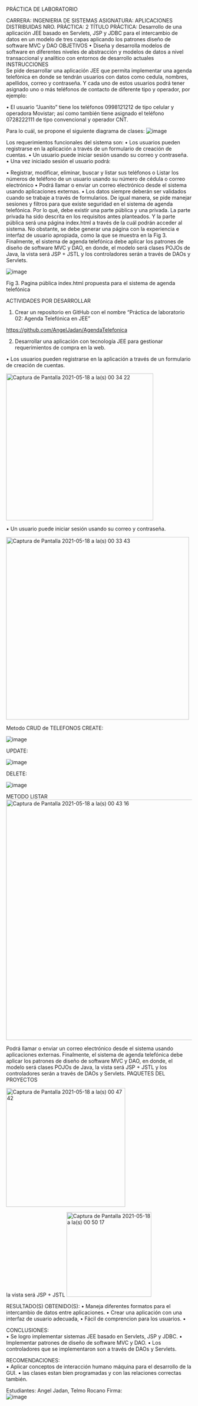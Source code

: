
PRÁCTICA DE LABORATORIO 
 
 
CARRERA: INGENIERIA DE SISTEMAS 	ASIGNATURA: APLICACIONES DISTRIBUIDAS 
NRO. PRÁCTICA: 	2 	TÍTULO PRÁCTICA: Desarrollo de una aplicación JEE basado en Servlets, JSP y JDBC para el intercambio de datos en un modelo de tres capas aplicando los patrones diseño de software MVC y DAO 
OBJETIVOS 
• Diseña y desarrolla modelos de software en diferentes niveles de abstracción y modelos de datos a nivel transaccional y analítico con entornos de desarrollo actuales  
INSTRUCCIONES  	 
Se pide desarrollar una aplicación JEE que permita implementar una agenda telefónica en donde se tendrán usuarios con datos como cedula, nombres, apellidos, correo y contraseña. Y cada uno de estos usuarios podrá tener asignado uno o más teléfonos de contacto de diferente tipo y operador, por ejemplo: 
 
•	El usuario “Juanito” tiene los teléfonos 0998121212 de tipo celular y operadora Movistar; así como también tiene asignado el teléfono 0728222111 de tipo convencional y operador CNT. 
 
Para lo cuál, se propone el siguiente diagrama de clases: 
![image](https://user-images.githubusercontent.com/62858551/118599483-31d48500-b775-11eb-9b86-d4c7eaffbe01.png)

 
Los requerimientos funcionales del sistema son: 
•	Los usuarios pueden registrarse en la aplicación a través de un formulario de creación de cuentas. 
•	Un usuario puede iniciar sesión usando su correo y contraseña. 
•	Una vez iniciado sesión el usuario podrá: 

• Registrar, modificar, eliminar, buscar y listar sus teléfonos o Listar los números de teléfono de un usuario usando su número de cédula o correo electrónico 
• Podrá llamar o enviar un correo electrónico desde el sistema usando aplicaciones externas. 
• 	Los datos siempre deberán ser validados cuando se trabaje a través de formularios. 
De igual manera, se pide manejar sesiones y filtros para que existe seguridad en el sistema de agenda telefónica. Por lo qué, debe existir una parte pública y una privada. La parte privada ha sido descrita en los requisitos antes planteados. Y la parte pública será una página index.html a través de la cuál podrán acceder al sistema. No obstante, se debe generar una página con la experiencia e interfaz de usuario apropiada, como la que se muestra en la Fig 3. Finalmente, el sistema de agenda telefónica debe aplicar los patrones de diseño de software MVC y DAO, en donde, el modelo será clases POJOs de Java, la vista será JSP + JSTL y los controladores serán a través de DAOs y Servlets. 
 
 ![image](https://user-images.githubusercontent.com/62858551/118599552-54669e00-b775-11eb-8600-ff98441c618a.png)

Fig 3. Pagina pública index.html propuesta para el sistema de agenda telefónica 
 
ACTIVIDADES POR DESARROLLAR  
1. Crear un repositorio en GitHub con el nombre “Práctica de laboratorio 02: Agenda Telefónica en JEE” 

https://github.com/AngelJadan/AgendaTelefonica 
 
2. Desarrollar una aplicación con tecnología JEE para gestionar requerimientos de compra en la web. 

•	Los usuarios pueden registrarse en la aplicación a través de un formulario de creación de cuentas. 

<img width="399" alt="Captura de Pantalla 2021-05-18 a la(s) 00 34 22" src="https://user-images.githubusercontent.com/62858551/118599595-68120480-b775-11eb-9ef6-8505b13615ec.png">

 
•	Un usuario puede iniciar sesión usando su correo y contraseña. 

 <img width="496" alt="Captura de Pantalla 2021-05-18 a la(s) 00 33 43" src="https://user-images.githubusercontent.com/62858551/118599611-6d6f4f00-b775-11eb-80e2-23d9c36fbb4b.png">


Metodo CRUD de TELEFONOS
CREATE:


![image](https://user-images.githubusercontent.com/62858551/118600184-482f1080-b776-11eb-83c0-09b132f159a6.png)


UPDATE:


 ![image](https://user-images.githubusercontent.com/62858551/118600225-55e49600-b776-11eb-97bc-379460e057b7.png)



DELETE:

![image](https://user-images.githubusercontent.com/62858551/118600331-76aceb80-b776-11eb-83d1-dfa4a2fdf4bf.png)


METODO LISTAR
 <img width="653" alt="Captura de Pantalla 2021-05-18 a la(s) 00 43 16" src="https://user-images.githubusercontent.com/62858551/118599851-c6d77e00-b775-11eb-88b6-437f95170de2.png">

Podrá llamar o enviar un correo electrónico desde el sistema usando aplicaciones externas. 
Finalmente, el sistema de agenda telefónica debe aplicar los patrones de diseño de software MVC y DAO, en donde, el modelo será clases POJOs de Java, la vista será JSP + JSTL y los controladores serán a través de DAOs y Servlets. 
PAQUETES DEL PROYECTOS


 <img width="323" alt="Captura de Pantalla 2021-05-18 a la(s) 00 47 42" src="https://user-images.githubusercontent.com/62858551/118599875-cfc84f80-b775-11eb-863f-fd7a38dc2a1b.png">


la vista será JSP + JSTL
<img width="230" alt="Captura de Pantalla 2021-05-18 a la(s) 00 50 17" src="https://user-images.githubusercontent.com/62858551/118599886-d3f46d00-b775-11eb-91cd-97f08dd18d80.png"> 

RESULTADO(S) OBTENIDO(S): 
•	Maneja diferentes formatos para el intercambio de datos entre aplicaciones. 
•	Crear una aplicación con una interfaz de usuario adecuada, 
•	Fácil de comprencion para los usuarios.
•	

 
CONCLUSIONES:  
•	Se logro implementar sistemas JEE basado en Servlets, JSP y JDBC. 
•	Implementar patrones de diseño de software MVC y DAO.
•	Los controladores que se implementaron son a través de DAOs y Servlets.


 
RECOMENDACIONES:  
•	Aplicar conceptos de interacción humano máquina para el desarrollo de la GUI. 
•	las clases estan bien programadas y con las relaciones correctas también.


 
 
Estudiantes:  Angel Jadan, Telmo Rocano
Firma:   
![image](https://user-images.githubusercontent.com/62858551/118599360-018ce680-b775-11eb-9c83-0fa2ac06ab6f.png)
